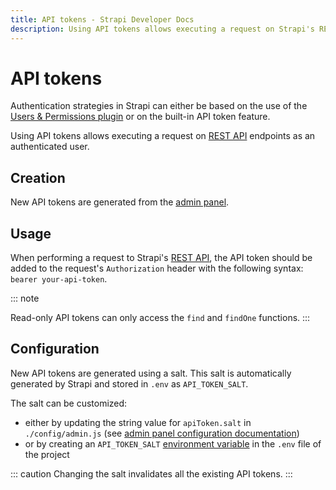 ```yaml
---
title: API tokens - Strapi Developer Docs
description: Using API tokens allows executing a request on Strapi's REST API endpoints as an authenticated user.
---
```


# API tokens

Authentication strategies in Strapi can either be based on the use of the [Users & Permissions plugin](/user-docs/latest/users-roles-permissions/introduction-to-users-roles-permissions.md) or on the built-in API token feature.

Using API tokens allows executing a request on [REST API](/developer-docs/latest/developer-resources/database-apis-reference/rest-api.md) endpoints as an authenticated user.

## Creation

New API tokens are generated from the [admin panel](/user-docs/latest/settings/managing-global-settings.md#managing-api-tokens).

## Usage

When performing a request to Strapi's [REST API](/developer-docs/latest/developer-resources/database-apis-reference/rest-api.md), the API token should be added to the request's `Authorization` header with the following syntax: `bearer your-api-token`.

::: note

Read-only API tokens can only access the `find` and `findOne` functions.
:::

## Configuration

New API tokens are generated using a salt. This salt is automatically generated by Strapi and stored in `.env` as `API_TOKEN_SALT`.

The salt can be customized:

- either by updating the string value for `apiToken.salt` in `./config/admin.js` (see [admin panel configuration documentation](/developer-docs/latest/setup-deployment-guides/configurations/required/admin-panel.md))
- or by creating an `API_TOKEN_SALT` [environment variable](/developer-docs/latest/setup-deployment-guides/configurations/optional/environment.md#strapi-s-environment-variables) in the `.env` file of the project

::: caution
Changing the salt invalidates all the existing API tokens.
:::
